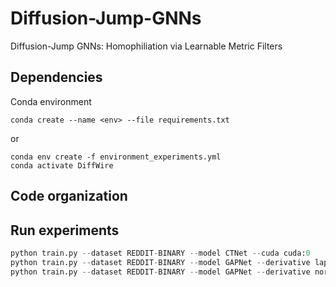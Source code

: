 # Diffusion-Jump-GNNs
Diffusion-Jump GNNs: Homophiliation via Learnable Metric Filters
## Dependencies

Conda environment
```
conda create --name <env> --file requirements.txt
```

or

```
conda env create -f environment_experiments.yml
conda activate DiffWire
```
## Code organization
## Run experiments
```python
python train.py --dataset REDDIT-BINARY --model CTNet --cuda cuda:0
python train.py --dataset REDDIT-BINARY --model GAPNet --derivative laplacian --cuda cuda:0
python train.py --dataset REDDIT-BINARY --model GAPNet --derivative normalizeed --cuda cuda:0
```
